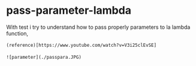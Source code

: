 # pass-parameter-lambda
With test i try to understand how to pass properly parameters to la lambda function, 

    (reference)[https://www.youtube.com/watch?v=V3i25clEvSE]

    ![parameter](./passpara.JPG)
